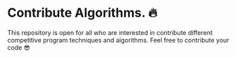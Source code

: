 # Contribute Algorithms. 🔥
This repository is open for all who are interested in contribute different competitive program techniques and algorithms. Feel free to contribute your code 😎 
